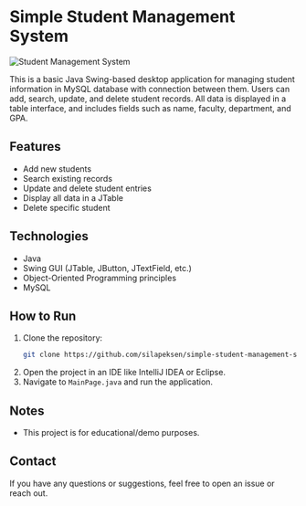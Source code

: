 # Simple Student Management System
![Student Management System](Screenshot%202025-05-09%20152238.png)

This is a basic Java Swing-based desktop application for managing student information in MySQL database with connection between them. Users can add, search, update, and delete student records. All data is displayed in a table interface, and includes fields such as name, faculty, department, and GPA.

## Features

- Add new students
- Search existing records
- Update and delete student entries
- Display all data in a JTable
- Delete specific student

## Technologies

- Java
- Swing GUI (JTable, JButton, JTextField, etc.)
- Object-Oriented Programming principles
- MySQL

## How to Run

1. Clone the repository:
   ```bash
   git clone https://github.com/silapeksen/simple-student-management-system.git
   ```
2. Open the project in an IDE like IntelliJ IDEA or Eclipse.
3. Navigate to `MainPage.java` and run the application.

## Notes

- This project is for educational/demo purposes.

## Contact

If you have any questions or suggestions, feel free to open an issue or reach out.
